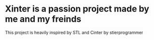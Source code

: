 # Xinter is a passion project made by me and my freinds
This project is heavily inspired by STL and Cinter by stierprogrammer
